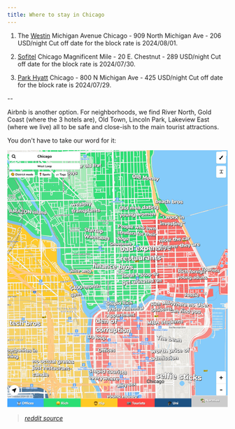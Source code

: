 ```yaml
---
title: Where to stay in Chicago
---
```


1. The [Westin](https://www.marriott.com/event-reservations/reservation-link.mi?id=1706111245071&key=GRP&app=resvlink) Michigan Avenue Chicago - 909 North Michigan Ave - 206 USD/night
Cut off date for the block rate is 2024/08/01.

2. [Sofitel](https://book.passkey.com/e/50766758) Chicago Magnificent Mile - 20 E. Chestnut - 289 USD/night
Cut off date for the block rate is 2024/07/30.

3. [Park Hyatt](https://www.hyatt.com/en-US/group-booking/CHIPH/G-CBW1) Chicago - 800 N Michigan Ave - 425 USD/night
Cut off date for the block rate is 2024/07/29.

--

Airbnb is another option. For neighborhoods, we find River North, Gold Coast (where the 3 hotels are), Old Town, Lincoln Park, Lakeview East (where we live) all to be safe and close-ish to the main tourist attractions. 

You don't have to take our word for it:

![hoodmap](./photos/hoodmap.PNG)
>*[reddit source](https://www.reddit.com/r/chicago/comments/1874hcf/ok_who_made_his_hilarious_map_describing_chicagos/)*
